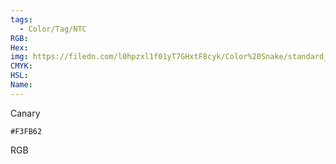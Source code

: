 ```yaml
---
tags:
  - Color/Tag/NTC
RGB:
Hex:
img: https://filedn.com/l0hpzxl1f01yT7GHxtF8cyk/Color%20Snake/standard_csv_to_svg/%23/F3FB62.svg
CMYK:
HSL:
Name:
---
```

Canary
```palette
#F3FB62
```
RGB
